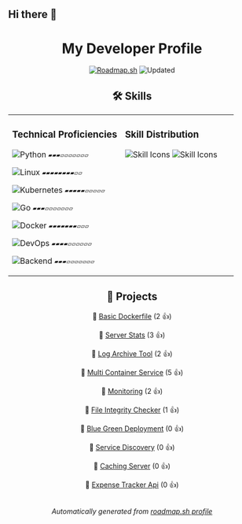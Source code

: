 ## Hi there 👋


<div align="center">

# My Developer Profile
[![Roadmap.sh](https://img.shields.io/badge/Profile%20Data%20Source-roadmap.sh-blue?style=flat&logo=icloud)](https://roadmap.sh/u/kiberam)
![Updated](https://img.shields.io/static/v1?label=Updated&message=2025-04-18&color=green)


## 🛠️ Skills

<div align="center">

<table><tr><td valign="top" width="50%">


### Technical Proficiencies

 ![Python](https://img.shields.io/badge/Python-32%25-red?style=flat&logo=python)  `▰▰▰▱▱▱▱▱▱▱`

 ![Linux](https://img.shields.io/badge/Linux-85%25-brightgreen?style=flat&logo=linux)  `▰▰▰▰▰▰▰▰▱▱`

 ![Kubernetes](https://img.shields.io/badge/Kubernetes-57%25-yellow?style=flat&logo=kubernetes)  `▰▰▰▰▰▱▱▱▱▱`

 ![Go](https://img.shields.io/badge/Go-35%25-red?style=flat&logo=go)  `▰▰▰▱▱▱▱▱▱▱`

 ![Docker](https://img.shields.io/badge/Docker-75%25-green?style=flat&logo=docker)  `▰▰▰▰▰▰▰▱▱▱`

 ![DevOps](https://img.shields.io/badge/DevOps-45%25-yellow?style=flat&logo=gnubash)  `▰▰▰▰▱▱▱▱▱▱`

 ![Backend](https://img.shields.io/badge/Backend-39%25-red?style=flat&logo=gnubash)  `▰▰▰▱▱▱▱▱▱▱`


</td><td valign="top" width="50%">


### Skill Distribution

<img src="https://skillicons.dev/icons?i=bash,python,go,linux,docker" alt="Skill Icons"/>

<img src="https://skillicons.dev/icons?i=kubernetes,ansible,aws,githubactions" alt="Skill Icons"/>


</td></tr></table>

</div>


## 🚀 Projects

🔗 [Basic Dockerfile](https://roadmap.sh/projects/basic-dockerfile) (2 👍)

🔗 [Server Stats](https://roadmap.sh/projects/server-stats) (3 👍)

🔗 [Log Archive Tool](https://roadmap.sh/projects/log-archive-tool) (2 👍)

🔗 [Multi Container Service](https://roadmap.sh/projects/multi-container-service) (5 👍)

🔗 [Monitoring](https://roadmap.sh/projects/monitoring) (2 👍)

🔗 [File Integrity Checker](https://roadmap.sh/projects/file-integrity-checker) (1 👍)

🔗 [Blue Green Deployment](https://roadmap.sh/projects/blue-green-deployment) (0 👍)

🔗 [Service Discovery](https://roadmap.sh/projects/service-discovery) (0 👍)

🔗 [Caching Server](https://roadmap.sh/projects/caching-server) (0 👍)

🔗 [Expense Tracker Api](https://roadmap.sh/projects/expense-tracker-api) (0 👍)


<div align="center">
<br/>
<i>Automatically generated from <a href="https://roadmap.sh/u/kiberam">roadmap.sh profile</a></i>
</div>
